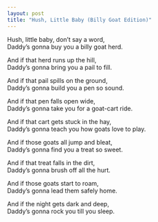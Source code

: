 ```yaml
---
layout: post
title: "Hush, Little Baby (Billy Goat Edition)"
---
```


Hush, little baby, don’t say a word,  
Daddy’s gonna buy you a billy goat herd.  

And if that herd runs up the hill,  
Daddy’s gonna bring you a pail to fill.  

And if that pail spills on the ground,  
Daddy’s gonna build you a pen so sound.  

And if that pen falls open wide,  
Daddy’s gonna take you for a goat-cart ride.  

And if that cart gets stuck in the hay,  
Daddy’s gonna teach you how goats love to play.  

And if those goats all jump and bleat,  
Daddy’s gonna find you a treat so sweet.  

And if that treat falls in the dirt,  
Daddy’s gonna brush off all the hurt.  

And if those goats start to roam,  
Daddy’s gonna lead them safely home.  

And if the night gets dark and deep,  
Daddy’s gonna rock you till you sleep.
